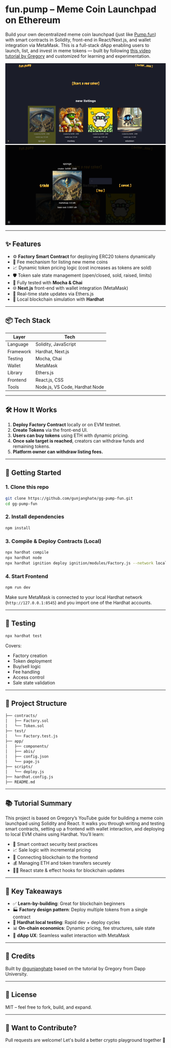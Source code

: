 # fun.pump – Meme Coin Launchpad on Ethereum

Build your own decentralized meme coin launchpad (just like [Pump.fun](https://pump.fun)) with smart contracts in Solidity, front-end in React/Next.js, and wallet integration via MetaMask. This is a full-stack dApp enabling users to launch, list, and invest in meme tokens — built by following [this video tutorial by Gregory](https://www.youtube.com/watch?v=XYZ) and customized for learning and experimentation.

![demo](./public/preview1.png) <!-- Optional: Add a demo image -->
![demo](./public/preview2.png) <!-- Optional: Add a demo image -->

---

## ✨ Features

- ⚙️ **Factory Smart Contract** for deploying ERC20 tokens dynamically
- 💸 Fee mechanism for listing new meme coins
- 📈 Dynamic token pricing logic (cost increases as tokens are sold)
- 🛡️ Token sale state management (open/closed, sold, raised, limits)
- 🧪 Fully tested with **Mocha & Chai**
- 🌐 **Next.js** front-end with wallet integration (MetaMask)
- 🔄 Real-time state updates via Ethers.js
- 🧪 Local blockchain simulation with **Hardhat**

---

## 📦 Tech Stack

| Layer     | Tech                        |
|-----------|-----------------------------|
| Language  | Solidity, JavaScript        |
| Framework | Hardhat, Next.js            |
| Testing   | Mocha, Chai                 |
| Wallet    | MetaMask                    |
| Library   | Ethers.js                   |
| Frontend  | React.js, CSS               |
| Tools     | Node.js, VS Code, Hardhat Node |

---

## 🛠️ How It Works

1. **Deploy Factory Contract** locally or on EVM testnet.
2. **Create Tokens** via the front-end UI.
3. **Users can buy tokens** using ETH with dynamic pricing.
4. **Once sale target is reached**, creators can withdraw funds and remaining tokens.
5. **Platform owner can withdraw listing fees.**

---

## 🔧 Getting Started

### 1. Clone this repo
```bash
git clone https://github.com/gunjanghate/gg-pump-fun.git
cd gg-pump-fun
````

### 2. Install dependencies

```bash
npm install
```

### 3. Compile & Deploy Contracts (Local)

```bash
npx hardhat compile
npx hardhat node
npx hardhat ignition deploy ignition/modules/Factory.js --network localhost
```

### 4. Start Frontend

```bash
npm run dev
```

Make sure MetaMask is connected to your local Hardhat network (`http://127.0.0.1:8545`) and you import one of the Hardhat accounts.

---

## 🧪 Testing

```bash
npx hardhat test
```

Covers:

* Factory creation
* Token deployment
* Buy/sell logic
* Fee handling
* Access control
* Sale state validation

---

## 📁 Project Structure

```
├── contracts/
│   ├── Factory.sol
│   └── Token.sol
├── test/
│   └── Factory.test.js
├── app/
│   ├── components/
│   ├── abis/
│   ├── config.json
│   └── page.js
├── scripts/
│   └── deploy.js
├── hardhat.config.js
├── README.md
```

---

## 📚 Tutorial Summary

This project is based on Gregory’s YouTube guide for building a meme coin launchpad using Solidity and React. It walks you through writing and testing smart contracts, setting up a frontend with wallet interaction, and deploying to local EVM chains using Hardhat. You’ll learn:

* 🔐 Smart contract security best practices
* 📈 Sale logic with incremental pricing
* 🔗 Connecting blockchain to the frontend
* 💰 Managing ETH and token transfers securely
* 🧑‍💻 React state & effect hooks for blockchain updates

---

## 🧠 Key Takeaways

* ✅ **Learn-by-building**: Great for blockchain beginners
* 🏭 **Factory design pattern**: Deploy multiple tokens from a single contract
* 🔄 **Hardhat local testing**: Rapid dev + deploy cycles
* 📊 **On-chain economics**: Dynamic pricing, fee structures, sale state
* 🧩 **dApp UX**: Seamless wallet interaction with MetaMask

---

## 📢 Credits

Built by [@gunjanghate](https://github.com/gunjanghate) based on the tutorial by Gregory from Dapp University.

---

## 📜 License

MIT – feel free to fork, build, and expand.

---

## 🙌 Want to Contribute?

Pull requests are welcome! Let's build a better crypto playground together 🚀

```

